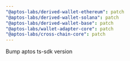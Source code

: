 ```yaml
---
"@aptos-labs/derived-wallet-ethereum": patch
"@aptos-labs/derived-wallet-solana": patch
"@aptos-labs/derived-wallet-base": patch
"@aptos-labs/wallet-adapter-core": patch
"@aptos-labs/cross-chain-core": patch
---
```


Bump aptos ts-sdk version
